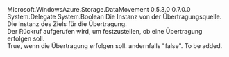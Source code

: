<Type Name="ShouldTransferCallback" FullName="Microsoft.WindowsAzure.Storage.DataMovement.ShouldTransferCallback">
  <TypeSignature Language="C#" Value="public delegate bool ShouldTransferCallback(object source, object destination);" />
  <TypeSignature Language="ILAsm" Value=".class public auto ansi sealed ShouldTransferCallback extends System.MulticastDelegate" />
  <TypeSignature Language="DocId" Value="T:Microsoft.WindowsAzure.Storage.DataMovement.ShouldTransferCallback" />
  <TypeSignature Language="VB.NET" Value="Public Delegate Function ShouldTransferCallback(source As Object, destination As Object) As Boolean " />
  <TypeSignature Language="F#" Value="type ShouldTransferCallback = delegate of obj * obj -&gt; bool" />
  <AssemblyInfo>
    <AssemblyName>Microsoft.WindowsAzure.Storage.DataMovement</AssemblyName>
    <AssemblyVersion>0.5.3.0</AssemblyVersion>
    <AssemblyVersion>0.7.0.0</AssemblyVersion>
  </AssemblyInfo>
  <Base>
    <BaseTypeName>System.Delegate</BaseTypeName>
  </Base>
  <Parameters>
    <Parameter Name="source" Type="System.Object" />
    <Parameter Name="destination" Type="System.Object" />
  </Parameters>
  <ReturnValue>
    <ReturnType>System.Boolean</ReturnType>
  </ReturnValue>
  <Docs>
    <param name="source">Die Instanz von der Übertragungsquelle.</param>
    <param name="destination">Die Instanz des Ziels für die Übertragung.</param>
    <summary>
            Der Rückruf aufgerufen wird, um festzustellen, ob eine Übertragung erfolgen soll.
            </summary>
    <returns>True, wenn die Übertragung erfolgen soll. andernfalls "false".</returns>
    <remarks>To be added.</remarks>
  </Docs>
</Type>